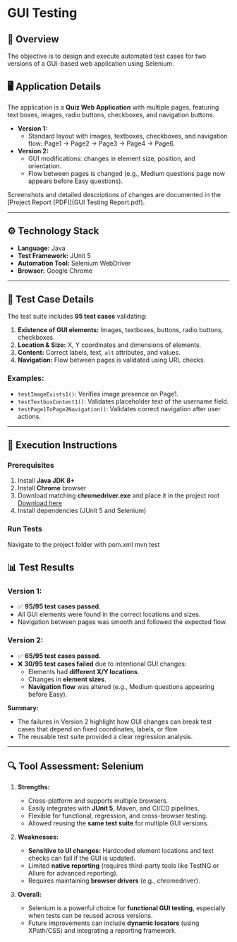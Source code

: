 # GUI Testing

## 📌 Overview  
The objective is to design and execute automated test cases for two versions of a GUI-based web application using Selenium.

## 🖥️ Application Details  
The application is a **Quiz Web Application** with multiple pages, featuring text boxes, images, radio buttons, checkboxes, and navigation buttons.  

- **Version 1:**  
  - Standard layout with images, textboxes, checkboxes, and navigation flow: Page1 → Page2 → Page3 → Page4 → Page6.  
- **Version 2:**  
  - GUI modifications: changes in element size, position, and orientation.  
  - Flow between pages is changed (e.g., Medium questions page now appears before Easy questions).  

Screenshots and detailed descriptions of changes are documented in the [Project Report (PDF)](GUI Testing Report.pdf).

---

## ⚙️ Technology Stack
- **Language:** Java  
- **Test Framework:** JUnit 5  
- **Automation Tool:** Selenium WebDriver  
- **Browser:** Google Chrome  

---

## 🧪 Test Case Details  
The test suite includes **95 test cases** validating:

1. **Existence of GUI elements:** Images, textboxes, buttons, radio buttons, checkboxes.  
2. **Location & Size:** X, Y coordinates and dimensions of elements.  
3. **Content:** Correct labels, text, `alt` attributes, and values.  
4. **Navigation:** Flow between pages is validated using URL checks.  

### Examples:
- `testImageExists1()`: Verifies image presence on Page1.  
- `testTextboxContent1()`: Validates placeholder text of the username field.  
- `testPage1ToPage2Navigation()`: Validates correct navigation after user actions.  

---

## 🚀 Execution Instructions  

### Prerequisites
1. Install **Java JDK 8+**
2. Install **Chrome** browser
3. Download matching **chromedriver.exe** and place it in the project root  
   [Download here](https://chromedriver.chromium.org/downloads)
4. Install dependencies (JUnit 5 and Selenium)

### Run Tests
Navigate to the project folder with pom.xml
mvn test

## 📊 Test Results  

### **Version 1:**
- ✅ **95/95 test cases passed.**  
- All GUI elements were found in the correct locations and sizes.  
- Navigation between pages was smooth and followed the expected flow.  

### **Version 2:**
- ✅ **65/95 test cases passed.**  
- ❌ **30/95 test cases failed** due to intentional GUI changes:  
  - Elements had **different X/Y locations**.  
  - Changes in **element sizes**.  
  - **Navigation flow** was altered (e.g., Medium questions appearing before Easy).  

**Summary:**  
- The failures in Version 2 highlight how GUI changes can break test cases that depend on fixed coordinates, labels, or flow.  
- The reusable test suite provided a clear regression analysis.

---

## 🔍 Tool Assessment: Selenium  

1. **Strengths:**
   - Cross-platform and supports multiple browsers.
   - Easily integrates with **JUnit 5**, Maven, and CI/CD pipelines.
   - Flexible for functional, regression, and cross-browser testing.
   - Allowed reusing the **same test suite** for multiple GUI versions.

2. **Weaknesses:**
   - **Sensitive to UI changes:** Hardcoded element locations and text checks can fail if the GUI is updated.
   - Limited **native reporting** (requires third-party tools like TestNG or Allure for advanced reporting).
   - Requires maintaining **browser drivers** (e.g., chromedriver).

3. **Overall:**  
   - Selenium is a powerful choice for **functional GUI testing**, especially when tests can be reused across versions.
   - Future improvements can include **dynamic locators** (using XPath/CSS) and integrating a reporting framework.
